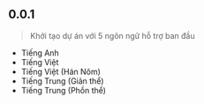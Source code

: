 ## 0.0.1

> Khởi tạo dự án với 5 ngôn ngữ hỗ trợ ban đầu
- Tiếng Anh
- Tiếng Việt
- Tiếng Việt (Hán Nôm)
- Tiếng Trung (Giản thể)
- Tiếng Trung (Phồn thể)
